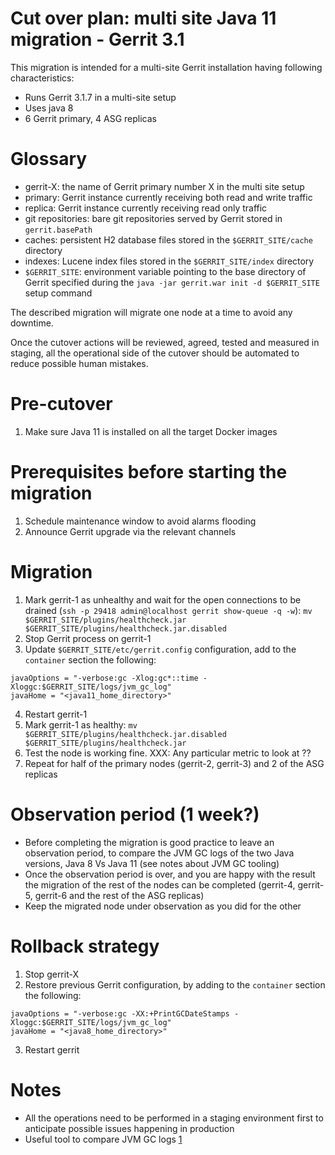 Cut over plan: multi site Java 11 migration - Gerrit 3.1
==

This migration is intended for a multi-site Gerrit installation having following
characteristics:

* Runs Gerrit 3.1.7 in a multi-site setup
* Uses java 8
* 6 Gerrit primary, 4 ASG replicas  

Glossary
==

* gerrit-X: the name of Gerrit primary number X in the multi site setup
* primary: Gerrit instance currently receiving both read and write traffic
* replica: Gerrit instance currently receiving read only traffic
* git repositories: bare git repositories served by Gerrit stored
  in `gerrit.basePath`
* caches: persistent H2 database files stored in the `$GERRIT_SITE/cache`
  directory
* indexes: Lucene index files stored in the `$GERRIT_SITE/index` directory
* `$GERRIT_SITE`: environment variable pointing to the base directory of Gerrit
  specified during the `java -jar gerrit.war init -d $GERRIT_SITE` setup command

The described migration will migrate one node at a time to avoid any downtime.

Once the cutover actions will be reviewed, agreed, tested and measured in
staging, all the operational side of the cutover should be automated to reduce
possible human mistakes.

Pre-cutover
==

1. Make sure Java 11 is installed on all the target Docker images

Prerequisites before starting the migration
==

1. Schedule maintenance window to avoid alarms flooding
2. Announce Gerrit upgrade via the relevant channels

Migration
==

1. Mark gerrit-1 as unhealthy and wait for the open connections to be drained (`ssh -p 29418 admin@localhost gerrit show-queue -q -w`):
`mv $GERRIT_SITE/plugins/healthcheck.jar $GERRIT_SITE/plugins/healthcheck.jar.disabled`
2. Stop Gerrit process on gerrit-1
3. Update `$GERRIT_SITE/etc/gerrit.config` configuration, add to the `container` section the following:

```
javaOptions = "-verbose:gc -Xlog:gc*::time -Xloggc:$GERRIT_SITE/logs/jvm_gc_log"
javaHome = "<java11_home_directory>"
```
4. Restart gerrit-1
5. Mark gerrit-1 as healthy:
`mv $GERRIT_SITE/plugins/healthcheck.jar.disabled $GERRIT_SITE/plugins/healthcheck.jar`
6. Test the node is working fine. XXX: Any particular metric to look at ??
7. Repeat for half of the primary nodes (gerrit-2, gerrit-3) and 2 of the ASG replicas

Observation period (1 week?)
===
* Before completing the migration is good practice to leave an observation period, to compare the JVM GC logs of the two Java versions, Java 8 Vs Java 11 (see notes about JVM GC tooling)
* Once the observation period is over, and you are happy with the result the migration of the rest of the nodes can be completed (gerrit-4, gerrit-5, gerrit-6 and the rest of the ASG replicas)
* Keep the migrated node under observation as you did for the other

Rollback strategy
===

1. Stop gerrit-X
2. Restore previous Gerrit configuration, by adding to the `container` section the following:

```
javaOptions = "-verbose:gc -XX:+PrintGCDateStamps -Xloggc:$GERRIT_SITE/logs/jvm_gc_log"
javaHome = "<java8_home_directory>"
```
3. Restart gerrit

Notes
==

* All the operations need to be performed in a staging environment first to
  anticipate possible issues happening in production
* Useful tool to compare JVM GC logs [1]

[1]: https://gceasy.io/
